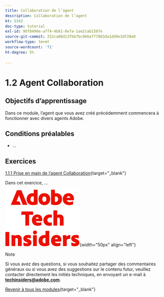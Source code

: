 ```yaml
---
title: Collaboration de l’agent
description: Collaboration de l’agent
kt: 5342
doc-type: tutorial
exl-id: 96f8490e-a7f4-4b81-8e7a-1ae2cab158fe
source-git-commit: 252ca08d13fbb7bc966a777003da1dd9e3df20a0
workflow-type: tm+mt
source-wordcount: '71'
ht-degree: 5%

---
```


# 1.2 Agent Collaboration

## Objectifs d’apprentissage

Dans ce module, l’agent que vous avez créé précédemment commencera à fonctionner avec divers agents Adobe.

## Conditions préalables

- …

## Exercices

[1.1.1 Prise en main de l’agent Collaboration](./ex1.md){target="_blank"}

Dans cet exercice, ...

![Insiders de la technologie ](./../../../assets/images/techinsiders.png){width="50px" align="left"}

>[!NOTE]
>
>Si vous avez des questions, si vous souhaitez partager des commentaires généraux ou si vous avez des suggestions sur le contenu futur, veuillez contacter directement les initiés techniques, en envoyant un e-mail à **techinsiders@adobe.com**.

[Revenir à tous les modules](../../../overview.md){target="_blank"}
